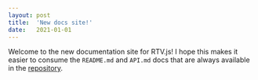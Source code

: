 ```yaml
---
layout: post
title:  'New docs site!'
date:   2021-01-01
---
```

Welcome to the new documentation site for RTV.js! I hope this makes it easier to consume the `README.md` and `API.md` docs that are always available in the <a href="https://github.com/{{ site.github_repo }}">repository</a>.
